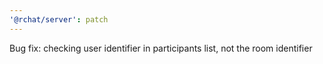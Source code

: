 ```yaml
---
'@rchat/server': patch
---
```


Bug fix: checking user identifier in participants list, not the room identifier
